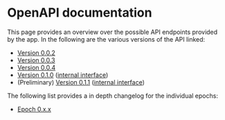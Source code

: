 # OpenAPI documentation

This page provides an overview over the possible API endpoints provided by the app. In the following are the various versions of the API linked:

- [Version 0.0.2](0.0.2/index.html)
- [Version 0.0.3](0.0.3/index.html)
- [Version 0.0.4](0.0.4/index.html)
- [Version 0.1.0](0.1.0/index.html) ([internal interface](0.1.0/internal.html))
- (Preliminary) [Version 0.1.1](0.1.1/index.html) ([internal interface](0.1.1/internal.html))

The following list provides a in depth changelog for the individual epochs:

- [Epoch 0.x.x](changelog/0.html)
